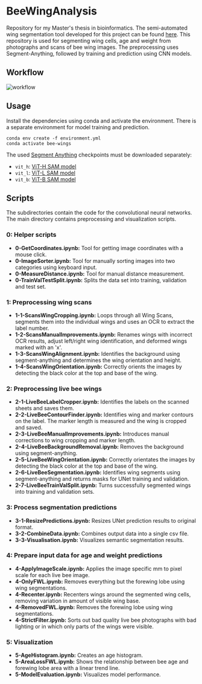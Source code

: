 # BeeWingAnalysis

Repository for my Master's thesis in bioinformatics. The semi-automated wing segmentation tool developed for this project can be found [here](https://github.com/Jakob-Materna/SegmentAnywing). This repository is used for segmenting wing cells, age and weight from photographs and scans of bee wing images. The preprocessing uses Segment-Anything, followed by training and prediction using CNN models.

## Workflow

![workflow](https://github.com/user-attachments/assets/dc730302-d740-4c75-b558-7a4e36621b3d)

## Usage

Install the dependencies using conda and activate the environment. There is a separate environment for model training and prediction.

```
conda env create -f environment.yml
conda activate bee-wings
```

The used [Segment Anything](https://github.com/facebookresearch/segment-anything#installation) checkpoints must be downloaded separately:

  - `vit_h`: [ViT-H SAM model](https://dl.fbaipublicfiles.com/segment_anything/sam_vit_h_4b8939.pth)
  - `vit_l`: [ViT-L SAM model](https://dl.fbaipublicfiles.com/segment_anything/sam_vit_l_0b3195.pth)
  - `vit_b`: [ViT-B SAM model](https://dl.fbaipublicfiles.com/segment_anything/sam_vit_b_01ec64.pth) 
## Scripts

The subdirectories contain the code for the convolutional neural networks. The main directory contains preprocessing and visualization scripts. 

### 0: Helper scripts
 - **0-GetCoordinates.ipynb:** Tool for getting image coordinates with a mouse click. 
 - **0-ImageSorter.ipynb:** Tool for manually sorting images into two categories using keyboard input.
 - **0-MeasureDistance.ipynb:** Tool for manual distance measurement.
 - **0-TrainValTestSplit.ipynb:** Splits the data set into training, validation and test set.
 
### 1: Preprocessing wing scans
 - **1-1-ScansWingCropping.ipynb:** Loops through all Wing Scans, segments them into the individual wings and uses an OCR to extract the label number.
 - **1-2-ScansManualImprovements.ipynb:** Renames wings with incorrect OCR results, adjust left/right wing identification, and deformed wings marked with an 'x'.
 - **1-3-ScansWingAlignment.ipynb:** Identifies the background using segment-anything and determines the wing orientation and height.
 - **1-4-ScansWingOrientation.ipynb:** Correctly orients the images by detecting the black color at the top and base of the wing.

### 2: Preprocessing live bee wings
 - **2-1-LiveBeeLabelCropper.ipynb:**  Identifies the labels on the scanned sheets and saves them.
 - **2-2-LiveBeeContourFinder.ipynb:** Identifies wing and marker contours on the label. The marker length is measured and the wing is cropped and saved.
 - **2-3-LiveBeeManualImprovements.ipynb:** Introduces manual corrections to wing cropping and marker length.
 - **2-4-LiveBeeBackgroundRemoval.ipynb:** Removes the background using segment-anything.
 - **2-5-LiveBeeWingOrientation.ipynb:** Correctly orientates the images by detecting the black color at the top and base of the wing.
 - **2-6-LiveBeeSegmentation.ipynb:** Identifies wing segments using segment-anything and returns masks for UNet training and validation.
 - **2-7-LiveBeeTrainValSplit.ipynb:** Turns successfully segmented wings into training and validation sets.

### 3: Process segmentation predictions
 - **3-1-ResizePredictions.ipynb:** Resizes UNet prediction results to original format.
 - **3-2-CombineData.ipynb:** Combines output data into a single csv file.
 - **3-3-Visualisation.ipynb:** Visualizes semantic segmentation results.

### 4: Prepare input data for age and weight predictions
 - **4-ApplyImageScale.ipynb:** Applies the image specific mm to pixel scale for each live bee image.
 - **4-OnlyFWL.ipynb:** Removes everything but the forewing lobe using wing segmentations.
 - **4-Recenter.ipynb:** Recenters wings around the segmented wing cells, removing variation in amount of visible wing base.
 - **4-RemovedFWL.ipynb:** Removes the forewing lobe using wing segmentations.
 - **4-StrictFilter.ipynb:** Sorts out bad quality live bee photographs with bad lighting or in which only parts of the wings were visible.

### 5: Visualization
 - **5-AgeHistogram.ipynb:** Creates an age histogram.
 - **5-AreaLossFWL.ipynb:** Shows the relationship between bee age and forewing lobe area with a linear trend line.
 - **5-ModelEvaluation.ipynb:** Visualizes model performance.


